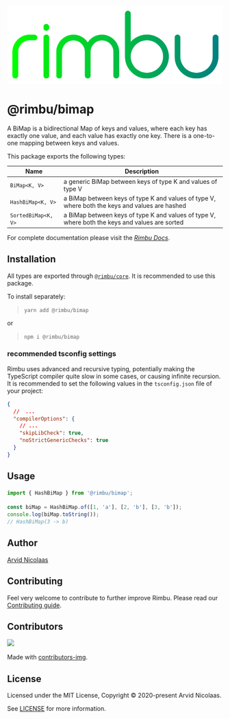 <p align="center">
    <img src="../../assets/rimbu_logo.svg" />
</p>

# @rimbu/bimap

A BiMap is a bidirectional Map of keys and values, where each key has exactly one value, and each value has exactly one key. There is a one-to-one mapping between keys and values.

This package exports the following types:

| Name                | Description                                                                                    |
| ------------------- | ---------------------------------------------------------------------------------------------- |
| `BiMap<K, V>`       | a generic BiMap between keys of type K and values of type V                                    |
| `HashBiMap<K, V>`   | a BiMap between keys of type K and values of type V, where both the keys and values are hashed |
| `SortedBiMap<K, V>` | a BiMap between keys of type K and values of type V, where both the keys and values are sorted |

For complete documentation please visit the _[Rimbu Docs](http://rimbu.org)_.

## Installation

All types are exported through [`@rimbu/core`](../core). It is recommended to use this package.

To install separately:

> `yarn add @rimbu/bimap`

or

> `npm i @rimbu/bimap`

### recommended tsconfig settings

Rimbu uses advanced and recursive typing, potentially making the TypeScript compiler quite slow in some cases, or causing infinite recursion. It is recommended to set the following values in the `tsconfig.json` file of your project:

```json
{
  //  ...
  "compilerOptions": {
    // ...
    "skipLibCheck": true,
    "noStrictGenericChecks": true
  }
}
```

## Usage

```ts
import { HashBiMap } from '@rimbu/bimap';

const biMap = HashBiMap.of([1, 'a'], [2, 'b'], [3, 'b']);
console.log(biMap.toString());
// HashBiMap(3 -> b)
```

## Author

[Arvid Nicolaas](https://github.com/vitoke)

## Contributing

Feel very welcome to contribute to further improve Rimbu. Please read our [Contributing guide](../../CONTRIBUTING.md).

## Contributors

<img src = "https://contrib.rocks/image?repo=vitoke/iternal"/>

Made with [contributors-img](https://contrib.rocks).

## License

Licensed under the MIT License, Copyright © 2020-present Arvid Nicolaas.

See [LICENSE](./LICENSE) for more information.
